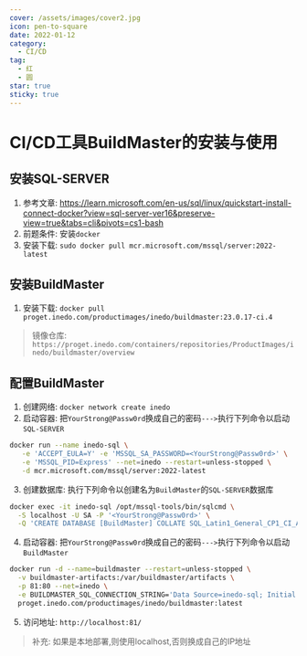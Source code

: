 ```yaml
---
cover: /assets/images/cover2.jpg
icon: pen-to-square
date: 2022-01-12
category:
  - CI/CD
tag:
  - 红
  - 圆
star: true
sticky: true
---
```


# CI/CD工具BuildMaster的安装与使用

## 安装SQL-SERVER

1. 参考文章: https://learn.microsoft.com/en-us/sql/linux/quickstart-install-connect-docker?view=sql-server-ver16&preserve-view=true&tabs=cli&pivots=cs1-bash
2. 前题条件: 安装`docker`
3. 安装下载: `sudo docker pull mcr.microsoft.com/mssql/server:2022-latest`

## 安装BuildMaster

1. 安装下载: `docker pull proget.inedo.com/productimages/inedo/buildmaster:23.0.17-ci.4`
> 镜像仓库: `https://proget.inedo.com/containers/repositories/ProductImages/inedo/buildmaster/overview`

## 配置BuildMaster

1. 创建网络: `docker network create inedo`
2. 启动容器: 把`YourStrong@Passw0rd`换成自己的密码`--->`执行下列命令以启动`SQL-SERVER`
```bash
docker run --name inedo-sql \
   -e 'ACCEPT_EULA=Y' -e 'MSSQL_SA_PASSWORD=<YourStrong@Passw0rd>' \
   -e 'MSSQL_PID=Express' --net=inedo --restart=unless-stopped \
   -d mcr.microsoft.com/mssql/server:2022-latest
```
3. 创建数据库: 执行下列命令以创建名为`BuildMaster`的`SQL-SERVER`数据库
```bash
docker exec -it inedo-sql /opt/mssql-tools/bin/sqlcmd \
  -S localhost -U SA -P '<YourStrong@Passw0rd>' \
  -Q 'CREATE DATABASE [BuildMaster] COLLATE SQL_Latin1_General_CP1_CI_AS'
```
4. 启动容器: 把`YourStrong@Passw0rd`换成自己的密码`--->`执行下列命令以启动`BuildMaster`
```bash
docker run -d --name=buildmaster --restart=unless-stopped \
  -v buildmaster-artifacts:/var/buildmaster/artifacts \
  -p 81:80 --net=inedo \
  -e BUILDMASTER_SQL_CONNECTION_STRING='Data Source=inedo-sql; Initial Catalog=BuildMaster; User ID=sa; Password=<YourStrong@Passw0rd>' \
  proget.inedo.com/productimages/inedo/buildmaster:latest
```
5. 访问地址: `http://localhost:81/` 
> 补充: 如果是本地部署,则使用localhost,否则换成自己的IP地址